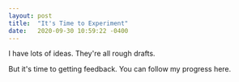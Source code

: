 ```yaml
---
layout: post
title:  "It's Time to Experiment"
date:   2020-09-30 10:59:22 -0400
---
```


I have lots of ideas. They're all rough drafts.

But it's time to getting feedback. You can follow my progress here.
